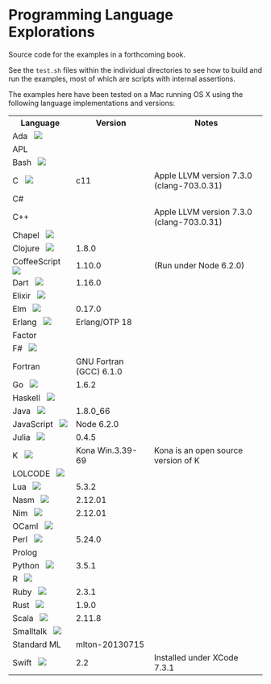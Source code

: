 # Programming Language Explorations

Source code for the examples in a forthcoming book.

See the `test.sh` files within the individual directories to see how to build and run the examples, most of which are scripts with internal assertions.

The examples here have been tested on a Mac running OS X using the following language implementations and versions:

<table>
<tr><th>Language<th>Version<th>Notes
<tr><td>Ada
    &nbsp;&nbsp;<img
    src="https://raw.githubusercontent.com/rtoal/polyglot/master/resources/ada-logo-24.png">
    <td><td>
<tr><td>APL
    <td><td>
<tr><td>Bash
    &nbsp;&nbsp;<img
    src="https://raw.githubusercontent.com/rtoal/polyglot/master/resources/bash-logo-24.png">
    <td><td>
<tr><td>C
    &nbsp;&nbsp;<img
    src="https://raw.githubusercontent.com/rtoal/polyglot/master/resources/c-logo-24.png">
    <td>c11<td>Apple LLVM version 7.3.0 (clang-703.0.31)
<tr><td>C#
    <td><td>
<tr><td>C++
    <td><td>Apple LLVM version 7.3.0 (clang-703.0.31)
<tr><td>Chapel
    &nbsp;&nbsp;<img
    src="https://raw.githubusercontent.com/rtoal/polyglot/master/resources/chapel-logo-24.png">
    <td><td>
<tr><td>Clojure
    &nbsp;&nbsp;<img
    src="https://raw.githubusercontent.com/rtoal/polyglot/master/resources/clojure-logo-24.png">
    <td>1.8.0<td>
<tr><td>CoffeeScript
    &nbsp;&nbsp;<img
    src="https://raw.githubusercontent.com/rtoal/polyglot/master/resources/coffeescript-logo-24.png">
    <td>1.10.0<td>(Run under Node 6.2.0)
<tr><td>Dart
    &nbsp;&nbsp;<img
    src="https://raw.githubusercontent.com/rtoal/polyglot/master/resources/dart-logo-24.png">
    <td>1.16.0<td>
<tr><td>Elixir
    &nbsp;&nbsp;<img
    src="https://raw.githubusercontent.com/rtoal/polyglot/master/resources/elixir-logo-24.png">
    <td><td>
<tr><td>Elm
    &nbsp;&nbsp;<img
    src="https://raw.githubusercontent.com/rtoal/polyglot/master/resources/elm-logo-24.png">
    <td>0.17.0<td>
<tr><td>Erlang
    &nbsp;&nbsp;<img
    src="https://raw.githubusercontent.com/rtoal/polyglot/master/resources/erlang-logo-24.png">
    <td>Erlang/OTP 18<td>
<tr><td>Factor
    <td><td>
<tr><td>F#
    &nbsp;&nbsp;<img
    src="https://raw.githubusercontent.com/rtoal/polyglot/master/resources/fsharp-logo-24.png">
    <td><td>
<tr><td>Fortran
    <td>GNU Fortran (GCC) 6.1.0<td>
<tr><td>Go
    &nbsp;&nbsp;<img
    src="https://raw.githubusercontent.com/rtoal/polyglot/master/resources/go-logo-24.png">
    <td>1.6.2<td>
<tr><td>Haskell
    &nbsp;&nbsp;<img
    src="https://raw.githubusercontent.com/rtoal/polyglot/master/resources/haskell-logo-24.png">
    <td><td>
<tr><td>Java
    &nbsp;&nbsp;<img
    src="https://raw.githubusercontent.com/rtoal/polyglot/master/resources/java-logo-24.png">
    <td>1.8.0_66<td>
<tr><td>JavaScript
    &nbsp;&nbsp;<img
    src="https://raw.githubusercontent.com/rtoal/polyglot/master/resources/javascript-logo-24.png">
    <td>Node 6.2.0<td>
<tr><td>Julia
    &nbsp;&nbsp;<img
    src="https://raw.githubusercontent.com/rtoal/polyglot/master/resources/julia-logo-24.png">
    <td>0.4.5<td>
<tr><td>K
    &nbsp;&nbsp;<img
    src="https://raw.githubusercontent.com/rtoal/polyglot/master/resources/k-logo-24.png">
    <td>Kona Win.3.39-69<td>Kona is an open source version of K
<tr><td>LOLCODE
    &nbsp;&nbsp;<img
    src="https://raw.githubusercontent.com/rtoal/polyglot/master/resources/lolcode-logo-24.png">
    <td><td>
<tr><td>Lua
    &nbsp;&nbsp;<img
    src="https://raw.githubusercontent.com/rtoal/polyglot/master/resources/lua-logo-24.png">
    <td>5.3.2<td>
<tr><td>Nasm
    &nbsp;&nbsp;<img
    src="https://raw.githubusercontent.com/rtoal/polyglot/master/resources/nasm-logo.png">
    <td>2.12.01<td>
<tr><td>Nim
    &nbsp;&nbsp;<img
    src="https://raw.githubusercontent.com/rtoal/polyglot/master/resources/nim-logo-24.png">
    <td>2.12.01<td>
<tr><td>OCaml
    &nbsp;&nbsp;<img
    src="https://raw.githubusercontent.com/rtoal/polyglot/master/resources/ocaml-logo-24.png">
    <td><td>
<tr><td>Perl
    &nbsp;&nbsp;<img
    src="https://raw.githubusercontent.com/rtoal/polyglot/master/resources/perl-logo.png">
    <td>5.24.0<td>
<tr><td>Prolog
    <td><td>
<tr><td>Python
    &nbsp;&nbsp;<img
    src="https://raw.githubusercontent.com/rtoal/polyglot/master/resources/python-logo-24.png">
    <td>3.5.1<td>
<tr><td>R
    &nbsp;&nbsp;<img
    src="https://raw.githubusercontent.com/rtoal/polyglot/master/resources/r-logo.png">
    <td><td>
<tr><td>Ruby
    &nbsp;&nbsp;<img
    src="https://raw.githubusercontent.com/rtoal/polyglot/master/resources/ruby-logo-24.png">
    <td>2.3.1<td>
<tr><td>Rust
    &nbsp;&nbsp;<img
    src="https://raw.githubusercontent.com/rtoal/polyglot/master/resources/rust-logo-24.png">
    <td>1.9.0<td>
<tr><td>Scala
    &nbsp;&nbsp;<img
    src="https://raw.githubusercontent.com/rtoal/polyglot/master/resources/scala-logo-24.png">
    <td>2.11.8<td>
<tr><td>Smalltalk
    &nbsp;&nbsp;<img
    src="https://raw.githubusercontent.com/rtoal/polyglot/master/resources/smalltalk-logo-24.png">
    <td><td>
<tr><td>Standard ML<td>mlton-20130715<td>
<tr><td>Swift
    &nbsp;&nbsp;<img
    src="https://raw.githubusercontent.com/rtoal/polyglot/master/resources/swift-logo-24.png">
    <td>2.2<td>Installed under XCode 7.3.1
</table>

